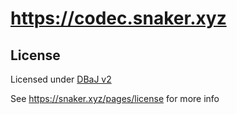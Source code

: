 # https://codec.snaker.xyz

## License

Licensed under [DBaJ v2](https://github.com/CoFH/CoFHCore/blob/1.20.x/README.md) 

See https://snaker.xyz/pages/license for more info